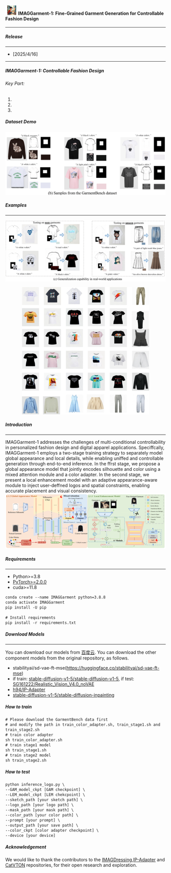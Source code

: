 #### <img src="./assets/logo.png" alt="Logo" width="40" height="30"/>IMAGGarment-1: Fine-Grained Garment Generation for Controllable Fashion Design
---
##### Release
---
- [2025/4/16]
---
##### IMAGGarment-1: Controllable Fashion Design

###### Key Part:
1.
2.
3.
##### Dataset Demo
![dataset_demo](./assets/dataset_sample_v4.png)
##### Examples
---
![results_1](./assets/introductionv3.png)

<div style="text-align: center;">
  <img src="./assets/appendix1-1.png" alt="results_2" width="400" height="400"/>
</div>

##### Introduction
---
IMAGGarment-1 addresses the challenges of multi-conditional controllability in personalized fashion design and digital apparel applications. Speciffcally, IMAGGarment-1 employs a two-stage training strategy to separately model global appearance and local details, while enabling uniffed and controllable generation through end-to-end inference. In the ffrst stage, we propose a global appearance model that jointly encodes silhouette and color using a mixed attention module and a color adapter. In the second stage, we present a local enhancement model with an adaptive appearance-aware module to inject user-deffned logos and spatial constraints, enabling accurate placement and visual consistency. 
![architecture](./assets/architecture.png)
##### Requirements
---
- Python>=3.8
- [PyTorch>=2.0.0](https://pytorch.org/)
- cuda>=11.8
```
conda create --name IMAGGarment python=3.8.8
conda activate IMAGGarment
pip install -U pip

# Install requirements
pip install -r requirements.txt
```
##### Download Models
---
You can download our models from  [百度云](). You can download the other component models from the original repository, as follows.
- stabilityai/sd-vae-ft-mse(https://huggingface.co/stabilityai/sd-vae-ft-mse)
- if train: [stable-diffusion-v1-5/stable-diffusion-v1-5](https://huggingface.co/stable-diffusion-v1-5/stable-diffusion-v1-5), if test: [SG161222/Realistic_Vision_V4.0_noVAE](https://huggingface.co/SG161222/Realistic_Vision_V4.0_noVAE)
- [h94/IP-Adapter](https://huggingface.co/h94/IP-Adapter)
- [stable-diffusion-v1-5/stable-diffusion-inpainting](https://huggingface.co/stable-diffusion-v1-5/stable-diffusion-inpainting)

##### How to train
```
# Please download the GarmentBench data first 
# and modify the path in train_color_adapter.sh, train_stage1.sh and train_stage2.sh
# train color adapter
sh train_color_adapter.sh
# train stage1 model
sh train_stage1.sh
# train stage2 model
sh train_stage2.sh
```
##### How to test
```
python inference_logo.py \
--GAM_model_ckpt [GAM checkpoint] \
--LEM_model_ckpt [LEM chekcpoint] \
--sketch_path [your sketch path] \
--logo_path [your logo path] \
--mask_path [your mask path] \
--color_path [your color path] \
--prompt [your prompt] \
--output_path [your save path] \
--color_ckpt [color adapter checkpoint] \
--device [your device]
```
##### Acknowledgement
We would like to thank the contributors to the [IMAGDressing](https://github.com/muzishen/IMAGDressing),[IP-Adapter](https://github.com/tencent-ailab/IP-Adapter) and [CatVTON](https://github.com/Zheng-Chong/CatVTON) repositories, for their open research and exploration.